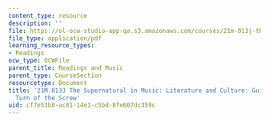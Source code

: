 ```yaml
---
content_type: resource
description: ''
file: https://ol-ocw-studio-app-qa.s3.amazonaws.com/courses/21m-013j-the-supernatural-in-music-literature-and-culture-fall-2013/cf7e53b8ac8114e1c5bd8fe607dc359c_MIT21M_013JF13_Gde_fr_Brten.pdf
file_type: application/pdf
learning_resource_types:
- Readings
ocw_type: OCWFile
parent_title: Readings and Music
parent_type: CourseSection
resourcetype: Document
title: '21M.013J The Supernatural in Music: Literature and Culture: Guide for Britten''s
  Turn of the Screw'
uid: cf7e53b8-ac81-14e1-c5bd-8fe607dc359c
---
```

